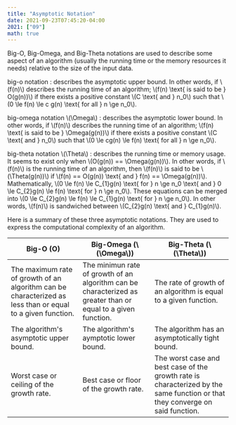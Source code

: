 ```yaml
---
title: "Asymptotic Notation"
date: 2021-09-23T07:45:20-04:00
2021: ["09"]
math: true
---
```


Big-O, Big-Omega, and Big-Theta notations are used to describe some aspect of an algorithm (usually the running time or the memory resources it needs) relative to the size of the input data.

big-o notation
: describes the asymptotic upper bound. In other words, if \\(f(n)\\) describes the running time of an algorithm; \\(f(n) \text{ is said to be } O(g(n))\\) if there exists a positive constant \\(C \text{ and } n_0\\) such that \\(0 \le f(n) \le c g(n) \text{ for all } n \ge n_0\\).

big-omega notation \\(\Omega\\)
: describes the asymptotic lower bound. In other words, if \\(f(n)\\) describes the running time of an algorithm; \\(f(n) \text{ is said to be } \Omega(g(n))\\) if there exists a positive constant \\(C \text{ and } n_0\\) such that \\(0 \le cg(n) \le f(n) \text{ for all } n \ge n_0\\).

big-theta notation \\(\Theta\\)
: describes the running time or memory usage. It seems to exist only when \\(O(g(n)) == \Omega(g(n))\\). In other words, if \\(f(n)\\) is the running time of an algorithm, then \\(f(n)\\) is said to be \\(\Theta(g(n))\\) if \\(f(n) == O(g(n)) \text{ and } f(n) == \Omega(g(n))\\). Mathematically, \\(0 \le f(n) \le C_{1}g(n) \text{ for } n \ge n_0 \text{ and } 0 \le C_{2}g(n) \le f(n) \text{ for } n \ge n_0\\). These equations can be merged into \\(0 \le C_{2}g(n) \le f(n) \le C_{1}g(n) \text{ for } n \ge n_0\\). In other words, \\(f(n)\\) is sandwiched between \\(C_{2}g(n) \text{ and } C_{1}g(n)\\).

Here is a summary of these three asymptotic notations. They are used to express the computational complexity of an algorithm.

| Big-O (**O**) | Big-Omega (\\(\Omega\\)) | Big-Theta (\\(\Theta\\)) |
| ------------- | ------------------------ | ------------------------ |
| The maximum rate of growth of an algorithm can be characterized as less than or equal to a given function. | The minimun rate of growth of an algorithm can be characterized as greater than or equal to a given function. | The rate of growth of an algorithm is equal to a given function. |
| The algorithm's asymptotic upper bound. | The algorithm's aymptotic lower bound. | The algorithm has an asymptotically tight bound. |
| Worst case or ceiling of the growth rate. | Best case or floor of the growth rate. | The worst case and best case of the growth rate is characterized by the same function or that they converge on said function. |
